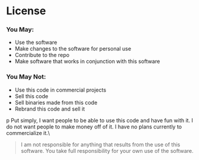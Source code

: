 # License

### You May:
  - Use the software 
  - Make changes to the software for personal use
  - Contribute to the repo
  - Make software that works in conjunction with this software

### You May Not: 
  - Use this code in commercial projects
  - Sell this code 
  - Sell binaries made from this code 
  - Rebrand this code and sell it 

p Put simply, I want people to be able to use this code and have fun with it. I do not want people to make money off of it. I have no plans currently to commercialize it.\

> I am not responsible for anything that results from the use of this software. You take full responsibility for your own use of the software. 

